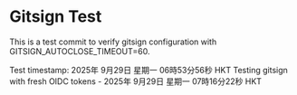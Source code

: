 # Gitsign Test

This is a test commit to verify gitsign configuration with GITSIGN_AUTOCLOSE_TIMEOUT=60.

Test timestamp: 2025年 9月29日 星期一 06時53分56秒 HKT
Testing gitsign with fresh OIDC tokens - 2025年 9月29日 星期一 07時16分22秒 HKT
